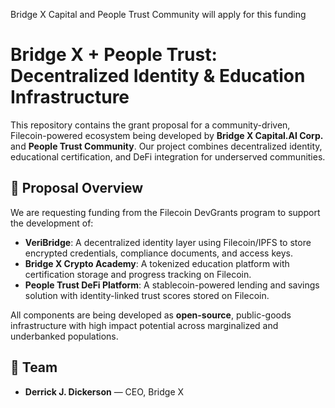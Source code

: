 
Bridge X Capital and People Trust Community will apply for this funding
# Bridge X + People Trust: Decentralized Identity & Education Infrastructure

This repository contains the grant proposal for a community-driven, Filecoin-powered ecosystem being developed by **Bridge X Capital.AI Corp.** and **People Trust Community**. Our project combines decentralized identity, educational certification, and DeFi integration for underserved communities.

## 📄 Proposal Overview

We are requesting funding from the Filecoin DevGrants program to support the development of:

- **VeriBridge**: A decentralized identity layer using Filecoin/IPFS to store encrypted credentials, compliance documents, and access keys.
- **Bridge X Crypto Academy**: A tokenized education platform with certification storage and progress tracking on Filecoin.
- **People Trust DeFi Platform**: A stablecoin-powered lending and savings solution with identity-linked trust scores stored on Filecoin.

All components are being developed as **open-source**, public-goods infrastructure with high impact potential across marginalized and underbanked populations.

## 🧠 Team

- **Derrick J. Dickerson** — CEO, Bridge X
